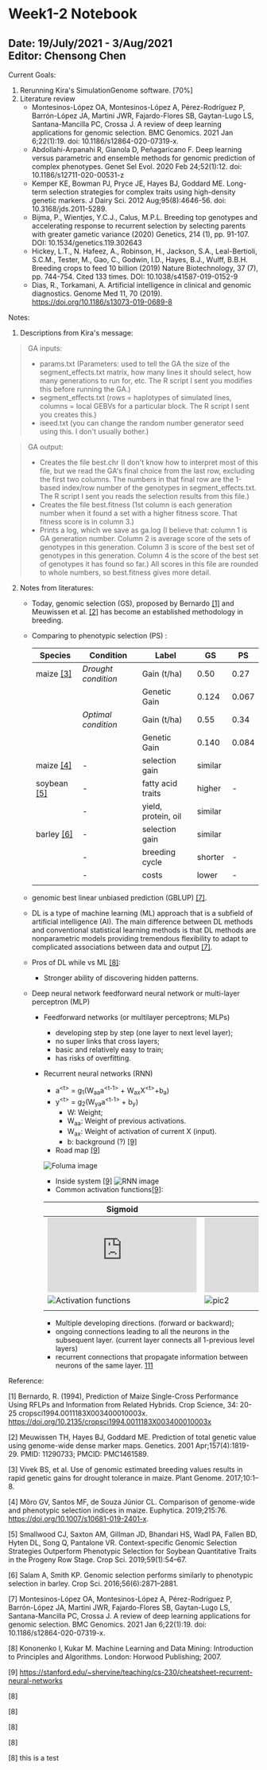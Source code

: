 Week1-2 Notebook
====

Date: 19/July/2021 - 3/Aug/2021
<br> Editor: Chensong Chen
----

Current Goals:
1. Rerunning Kira's SimulationGenome software. [70%] 
2. Literature review
    + Montesinos-López OA, Montesinos-López A, Pérez-Rodríguez P, Barrón-López JA, Martini JWR, Fajardo-Flores SB, Gaytan-Lugo LS, Santana-Mancilla PC, Crossa J. A review of deep learning applications for genomic selection. BMC Genomics. 2021 Jan 6;22(1):19. doi: 10.1186/s12864-020-07319-x. 
    + Abdollahi-Arpanahi R, Gianola D, Peñagaricano F. Deep learning versus parametric and ensemble methods for genomic prediction of complex phenotypes. Genet Sel Evol. 2020 Feb 24;52(1):12. doi: 10.1186/s12711-020-00531-z
    + Kemper KE, Bowman PJ, Pryce JE, Hayes BJ, Goddard ME. Long-term selection strategies for complex traits using high-density genetic markers. J Dairy Sci. 2012 Aug;95(8):4646-56. doi: 10.3168/jds.2011-5289. 
    + Bijma, P., Wientjes, Y.C.J., Calus, M.P.L.  Breeding top genotypes and accelerating response to recurrent selection by selecting parents with greater gametic variance (2020) Genetics, 214 (1), pp. 91-107. DOI: 10.1534/genetics.119.302643
    + Hickey, L.T., N. Hafeez, A., Robinson, H., Jackson, S.A., Leal-Bertioli, S.C.M., Tester, M., Gao, C., Godwin, I.D., Hayes, B.J., Wulff, B.B.H. Breeding crops to feed 10 billion (2019) Nature Biotechnology, 37 (7), pp. 744-754. Cited 133 times. DOI: 10.1038/s41587-019-0152-9
    + Dias, R., Torkamani, A. Artificial intelligence in clinical and genomic diagnostics. Genome Med 11, 70 (2019). https://doi.org/10.1186/s13073-019-0689-8

    
Notes:
1. Descriptions from Kira's message:
> GA inputs:  
>+ params.txt (Parameters: used to tell the GA the size of the segment_effects.txt matrix, how many lines it should select, how many generations to run for, etc. The R script I sent you modifies this before running the GA.)
>+ segment_effects.txt (rows = haplotypes of simulated lines, columns = local GEBVs for a particular block. The R script I sent you creates this.)
>+ iseed.txt (you can change the random number generator seed using this. I don't usually bother.)

> GA output:
>+ Creates the file best.chr (I don't know how to interpret most of this file, but we read the GA's final choice from the last row, excluding the first two columns. The numbers in that final row are the 1-based index/row number of the genotypes in segment_effects.txt. The R script I sent you reads the selection results from this file.)
>+ Creates the file best.fitness (1st column is each generation number when it found a set with a higher fitness score. That fitness score is in column 3.)
>+ Prints a log, which we save as ga.log (I believe that: column 1 is GA generation number. Column 2 is average score of the sets of genotypes in this generation. Column 3 is score of the best set of genotypes in this generation. Column 4 is the score of the best set of genotypes it has found so far.) All scores in this file are rounded to whole numbers, so best.fitness gives more detail.

2. Notes from literatures:
    + Today, genomic selection (GS), proposed by Bernardo [[1]](#1) and Meuwissen et al. [[2]](#2) has become an established methodology in breeding.
    + Comparing to phenotypic selection (PS) :
    
        |Species|Condition |Label | GS | PS |
        |---------|--------|------|----|----|
        |maize [[3]](#3)|*Drought condition* | Gain (t/ha)  | 0.50 | 0.27 |
        |     |                    | Genetic Gain | 0.124 | 0.067 |
        |     |*Optimal condition* | Gain (t/ha)  | 0.55 | 0.34 |
        |     |                    | Genetic Gain | 0.140 | 0.084 |
        |maize [[4]](#4)| - | selection gain | similar ||
        |soybean [[5]](#5)| - | fatty acid traits | higher | - |
        |                 | - | yield, protein, oil | similar |
        |barley [[6]](#6) | - | selection gain | similar ||
        |                 | - | breeding cycle | shorter | - |
        |                 | - | costs | lower | - |
        ||
        
    + genomic best linear unbiased prediction (GBLUP) [[7]](#7).
    + DL is a type of machine learning (ML) approach that is a subfield of artificial intelligence (AI). The main difference between DL methods and conventional statistical learning methods is that DL methods are nonparametric models providing tremendous flexibility to adapt to complicated associations between data and output [[7]](#7).
    + Pros of DL while vs ML [[8]](#8):
        + Stronger ability of discovering hidden patterns.
    + Deep neural network feedforward neural network or multi-layer perceptron (MLP)
        + Feedforward networks (or multilayer perceptrons; MLPs)
            + developing step by step (one layer to next level layer);
            + no super links that cross layers;
            + basic and relatively easy to train;
            + has risks of overfitting. 
            
        + Recurrent neural networks (RNN)
            + a<sup>\<t\></sup> = g<sub>1</sub>(W<sub>aa</sub>a<sup>\<t-1\></sup> + W<sub>ax</sub>X<sup>\<t\></sup>+b<sub>a</sub>)
            + y<sup>\<t\></sup> = g<sub>2</sub>(W<sub>ya</sub>a<sup>\<t-1\></sup> + b<sub>y</sub>)
                + W: Weight;
                + W<sub>aa</sub>: Weight of previous activations.
                + W<sub>ax</sub>: Weight of activation of current X (input).
                + b: background (?) [[9]](#9)
            + Road map [[9]](#9)
            
            ![Foluma image](https://stanford.edu/~shervine/teaching/cs-230/illustrations/architecture-rnn-ltr.png?9ea4417fc145b9346a3e288801dbdfdc)
            + Inside system [[9]](#9)
            ![RNN image](https://stanford.edu/~shervine/teaching/cs-230/illustrations/description-block-rnn-ltr.png?74e25518f882f8758439bcb3637715e5)
            + Common activation functions[[9]](#9): 
            
            |Sigmoid|Tanh|RELU|
            |---|---|---|
            |![for1](https://latex.codecogs.com/gif.latex?g%28z%29%3D%5Cfrac%7B1%7D%7B1&plus;e%5E%7B-z%7D%7D)|![for2](https://latex.codecogs.com/gif.latex?g%28z%29%3D%5Cfrac%7Be%5E%7Bz%7D-e%5E%7B-z%7D%7D%7Be%5E%7Bz%7D&plus;e%5E%7B-z%7D%7D)|![for3](https://latex.codecogs.com/gif.latex?g%28z%29%3D%5Cmax%280%2Cz%29)|
            |![Activation functions](https://stanford.edu/~shervine/teaching/cs-229/illustrations/tanh.png?22ac27f27c510c6414e8a3bb4aca2d80)|![pic2](https://stanford.edu/~shervine/teaching/cs-229/illustrations/tanh.png?22ac27f27c510c6414e8a3bb4aca2d80)|![pic3](https://stanford.edu/~shervine/teaching/cs-229/illustrations/relu.png?6c1d78551355db5c6e4f6f8b5282cfa8)|
            ||
            + Multiple developing directions. (forward or backward);
            + ongoing connections leading to all the neurons in the subsequent layer. (current layer connects all 1-previous level layers)
            + recurrent connections that propagate information between neurons of the same layer.
[111](#test)










Reference:

<a name="1">[1]</a> Bernardo, R. (1994), Prediction of Maize Single-Cross Performance Using RFLPs and Information from Related Hybrids. Crop Science, 34: 20-25 cropsci1994.0011183X003400010003x. https://doi.org/10.2135/cropsci1994.0011183X003400010003x

<a name="2">[2]</a> Meuwissen TH, Hayes BJ, Goddard ME. Prediction of total genetic value using genome-wide dense marker maps. Genetics. 2001 Apr;157(4):1819-29. PMID: 11290733; PMCID: PMC1461589.

<a name="3">[3]</a> Vivek BS, et al. Use of genomic estimated breeding values results in rapid genetic gains for drought tolerance in maize. Plant Genome. 2017;10:1–8.

<a name="4">[4]</a> Môro GV, Santos MF, de Souza Júnior CL. Comparison of genome-wide and phenotypic selection indices in maize. Euphytica. 2019;215:76. https://doi.org/10.1007/s10681-019-2401-x.

<a name="5">[5]</a> Smallwood CJ, Saxton AM, Gillman JD, Bhandari HS, Wadl PA, Fallen BD, Hyten DL, Song Q, Pantalone VR. Context-specific Genomic Selection Strategies Outperform Phenotypic Selection for Soybean Quantitative Traits in the Progeny Row Stage. Crop Sci. 2019;59(1):54–67.

<a name="6">[6]</a> Salam A, Smith KP. Genomic selection performs similarly to phenotypic selection in barley. Crop Sci. 2016;56(6):2871–2881.

<a name="7">[7]</a> Montesinos-López OA, Montesinos-López A, Pérez-Rodríguez P, Barrón-López JA, Martini JWR, Fajardo-Flores SB, Gaytan-Lugo LS, Santana-Mancilla PC, Crossa J. A review of deep learning applications for genomic selection. BMC Genomics. 2021 Jan 6;22(1):19. doi: 10.1186/s12864-020-07319-x. 

<a name="8">[8]</a> Kononenko I, Kukar M. Machine Learning and Data Mining: Introduction to Principles and Algorithms. London: Horwood Publishing; 2007.

<a name="9">[9]</a> https://stanford.edu/~shervine/teaching/cs-230/cheatsheet-recurrent-neural-networks

<a name="8">[8]</a>

<a name="8">[8]</a>

<a name="8">[8]</a>

<a name="8">[8]</a>

<a name="8">[8]</a>
<a name="test">this is a test</a>